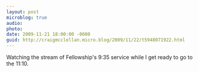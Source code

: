 ```yaml
---
layout: post
microblog: true
audio: 
photo: 
date: 2009-11-21 18:00:00 -0600
guid: http://craigmcclellan.micro.blog/2009/11/22/t5948071922.html
---
```

Watching the stream of Fellowship's 9:35 service while I get ready to go to the 11:10.
